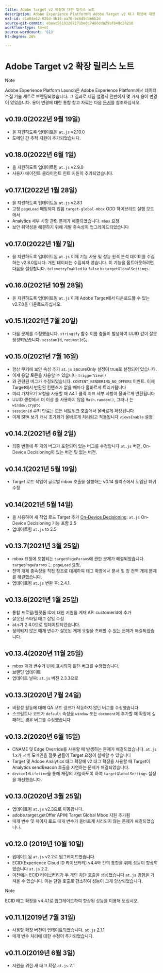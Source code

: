 ```yaml
---
title: Adobe Target v2 확장에 대한 릴리스 노트
description: Adobe Experience Platform의 Adobe Target v2 태그 확장에 대한 최신 릴리스 노트입니다.
exl-id: c1a04e62-026d-4b16-aa70-bc6d5dbe6b2d
source-git-commit: ebaac56103207271be0c7466dda29bfb40c28218
workflow-type: tm+mt
source-wordcount: '613'
ht-degree: 26%

---
```


# Adobe Target v2 확장 릴리스 노트

>[!NOTE]
>
>Adobe Experience Platform Launch은 Adobe Experience Platform에서 데이터 수집 기술 세트로 브랜딩되었습니다. 그 결과로 제품 설명서 전반에서 몇 가지 용어 변경이 있었습니다. 용어 변경에 대한 통합 참고 자료는 다음 [문서](../../../term-updates.md)를 참조하십시오.

## v0.19.0(2022년 9월 19일)

- 을 지원하도록 업데이트됨 `at.js` v2.10.0
- 도메인 간 추적 지원이 추가되었습니다.

## v0.18.0(2022년 6월 1일)

- 을 지원하도록 업데이트됨 `at.js` v2.9.0
- 사용자 에이전트 클라이언트 힌트 지원이 추가되었습니다.

## v0.17.1(2022년 1월 28일)

- 을 지원하도록 업데이트됨 `at.js` v2.8.1
- 고정 `pageLoad` 매핑되지 않음 `target-global-mbox` ODD 하이브리드 실행 모드에서
- Analytics 세부 사항 관련 문제가 해결되었습니다. `mbox` 요청
- 보안 취약성을 해결하기 위해 개발 종속성이 업그레이드되었습니다

## v0.17.0(2022년 1월 7일)

- 을 지원하도록 업데이트됨 `at.js` 이제 기능 사용 및 성능 원격 분석 데이터를 수집하는 v2.8.0입니다.  개인 데이터는 수집되지 않습니다. 이 기능을 옵트아웃하려면 다음을 설정합니다. `telemetryEnabled` to `false` in `targetGlobalSettings`.

## v0.16.0(2021년 10월 28일)

- 을 지원하도록 업데이트됨 `at.js` 이제 Adobe Target에서 다운로드할 수 있는 v2.7.0을 다운로드하십시오.

## v0.15.1(2021년 7월 20일)

- 다음 문제를 수정했습니다. `stringify` 함수 이름 충돌이 발생하여 UUID 값이 잘못 생성되었습니다. `sessionId`, `requestId`등

## v0.15.0(2021년 7월 16일)

- 항상 쿠키에 보안 속성 추가 `at.js` secureOnly 설정이 true로 설정되어 있습니다.
- 이제 응답 토큰을 사용할 수 있습니다 `triggerView()`
- 와 관련된 버그가 수정되었습니다. `CONTENT_RENDERING_NO_OFFERS` 이벤트. 이제 Target에서 반환된 컨텐츠가 없을 때마다 올바르게 트리거됩니다
- 미리 가져오기 요청을 사용할 때 A4T 클릭 지표 세부 사항이 올바르게 반환됩니다
- UUID 생성에서 더 이상 를 사용하지 않음 `Math.random()`, 그러나 는 `window.crypto`
- `sessionId` 쿠키 만료는 모든 네트워크 호출에서 올바르게 확장됩니다
- 이제 SPA 보기 캐시 초기화가 올바르게 처리되고 적용됩니다 `viewsEnable` 설정

## v0.14.2(2021년 6월 2일)

- 최종 번들에 두 개의 버그가 포함되어 있는 버그를 수정합니다 `at.js` 버전, On-Device Decisioning이 있는 버전 및 없는 버전.

## v0.14.1(2021년 5월 19일)

- Target 로드 작업이 글로벌 mbox 호출을 실행하는 v0.14 릴리스에서 도입된 회귀 수정

## v0.14(2021년 5월 14일)

- 을 사용하여 새 작업 로드 Target 추가 [On-Device Decisioning](./overview.md#load-target-with-on-device-decisioning): `at.js` On-Device Decisioning 기능 포함 2.5
- 업데이트됨 `at.js` to 2.5


## v0.13.7(2021년 3월 25일)

- mbox 요청에 포함되는 `targetPageParams`에 관한 문제가 해결되었습니다. `targetPageParams` 는 `pageLoad` 요청.
- 전역 개체 종속성을 직접 참조로 대체하여 태그 확장에서 문서 및 창 전역 개체 문제를 해결했습니다.
- 업데이트됨 `at.js` 변환 후: 2.4.1.

## v0.13.6(2021년 1월 25일)

- 통합 프로필/플랫폼 ID에 대한 지원을 게재 API customerId에 추가
- 잘못된 스타일 태그 삽입 수정
- at.s가 2.4.0으로 업데이트되었습니다.
- 정의되지 않은 매개 변수가 잘못된 게재 요청을 초래할 수 있는 문제가 해결되었습니다.

## v0.13.4(2020년 11월 25일)

- mbox 매개 변수가 UI에 표시되지 않던 버그를 수정했습니다.
- 브랜딩 업데이트
- 업데이트 날짜: `at.js` 버전 2.3.3으로

## v0.13.3(2020년 7월 24일)

- 비활성 활동에 대해 QA 모드 링크가 작동하지 않던 버그를 수정했습니다
- 스크립트나 코드가 `default` 속성을 `window` 또는 `document`에 추가할 때 확장에 실패하는 경우 버그를 수정했습니다

## v0.13.2(2020년 6월 15일)

- CNAME 및 Edge Override를 사용할 때 발생하는 문제가 해결되었습니다. `at.js` 1.x가 서버 도메인을 잘못 만들어 Target 요청이 실패할 수 있습니다
- Target 및 Adobe Analytics 태그 확장에 v2 태그 확장을 사용할 때 Target이 Analytics sendBeacon 호출을 지연하는 문제가 해결되었습니다.
- `deviceIdLifetime`을 통해 재정의 가능하도록 하여 `targetGlobalSettings` 설정을 개선했습니다.

## v0.13.0(2020년 3월 25일)

- 업데이트됨 `at.js` v2.3으로 이동합니다.
- adobe.target.getOffer API에 Target Global Mbox 지원 추가됨
- 매개 변수 및 페이지 로드 매개 변수가 올바르게 처리되지 않는 문제가 해결되었습니다.

## v0.12.0 (2019년 10월 10일)

- 업데이트됨 `at.js` v2.2로 업그레이드했습니다.
- ECID(Experience Cloud ID 라이브러리) v4.4와 간의 통합을 위해 성능이 향상되었습니다 `at.js` 2.2.
- 이전에는 ECID 라이브러리가 두 개의 차단 호출을 생성했습니다 `at.js` 경험을 가져올 수 있습니다. 이는 단일 호출로 감소하여 성능이 크게 향상되었습니다.

>[!NOTE]
>ECID 태그 확장을 v4.4.1로 업그레이드하여 향상된 성능을 이용해 보십시오.

## v0.11.1(2019년 7월 31일)

- 사용할 확장 버전이 업데이트되었습니다. `at.js` 2.1.1
- 매개 변수 처리에 대한 수정이 추가되었습니다.

## v0.11.0(2019년 6월 3일)

- 지원을 위한 새 태그 확장 `at.js` 2.1
